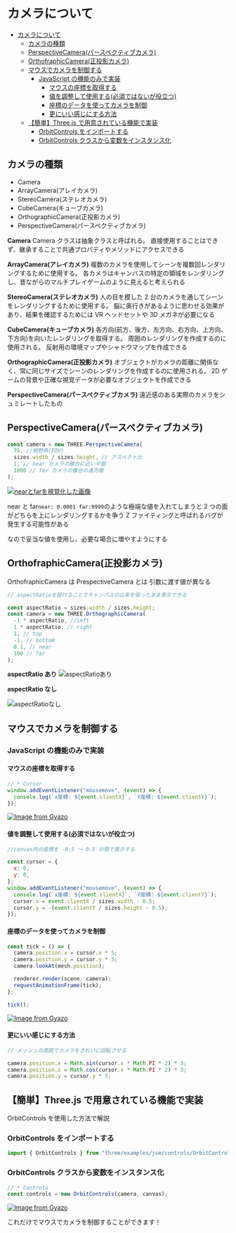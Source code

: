 # カメラについて

- [カメラについて](#カメラについて)
  - [カメラの種類](#カメラの種類)
  - [PerspectiveCamera(パースペクティブカメラ)](#perspectivecameraパースペクティブカメラ)
  - [OrthofraphicCamera(正投影カメラ)](#orthofraphiccamera正投影カメラ)
  - [マウスでカメラを制御する](#マウスでカメラを制御する)
    - [JavaScript の機能のみで実装](#javascript-の機能のみで実装)
      - [マウスの座標を取得する](#マウスの座標を取得する)
      - [値を調整して使用する(必須ではないが役立つ)](#値を調整して使用する必須ではないが役立つ)
      - [座標のデータを使ってカメラを制御](#座標のデータを使ってカメラを制御)
      - [更にいい感じにする方法](#更にいい感じにする方法)
  - [【簡単】Three.js で用意されている機能で実装](#簡単threejs-で用意されている機能で実装)
    - [OrbitControls をインポートする](#orbitcontrols-をインポートする)
    - [OrbitControls クラスから変数をインスタンス化](#orbitcontrols-クラスから変数をインスタンス化)


## カメラの種類

- Camera
- ArrayCamera(アレイカメラ)
- StereoCamera(ステレオカメラ)
- CubeCamera(キューブカメラ)
- OrthographicCamera(正投影カメラ)
- PerspectiveCamera(パースペクティブカメラ)

**Camera**
Camera クラスは抽象クラスと呼ばれる。
直接使用することはできず、継承することで共通プロパティやメソッドにアクセスできる

**ArrayCamera(アレイカメラ)**
複数のカメラを使用してシーンを複数回レンダリングするために使用する。
各カメラはキャンバスの特定の領域をレンダリングし、昔ながらのマルチプレイゲームのように見えると考えられる

**StereoCamera(ステレオカメラ)**
人の目を模した 2 台のカメラを通してシーンをレンダリングするために使用する。
脳に奥行きがあるように思わせる効果があり、結果を確認するためには VR ヘッドセットや 3D メガネが必要になる

**CubeCamera(キューブカメラ)**
各方向(前方、後方、左方向、右方向、上方向、下方向)を向いたレンダリングを取得する。
周囲のレンダリングを作成するのに使用される。
反射用の環境マップやシャドウマップを作成できる

**OrthographicCamera(正投影カメラ)**
オブジェクトがカメラの距離に関係なく、常に同じサイズでシーンのレンダリングを作成するのに使用される。
2D ゲームの背景や正確な視覚データが必要なオブジェクトを作成できる

**PerspectiveCamera(パースペクティブカメラ)**
遠近感のある実際のカメラをシュミレートしたもの

## PerspectiveCamera(パースペクティブカメラ)

```js
const camera = new THREE.PerspectiveCamera(
  75, //視野角(FOV)
  sizes.width / sizes.height, // アスペクト比
  1, // near カメラの錐台に近い平面
  1000 // far カメラの錐台の遠方面
);
```

[![nearとfarを視覚化した画像](https://i.gyazo.com/31b74363b4cc30318ff92c3fb87d66a0.png)](https://gyazo.com/31b74363b4cc30318ff92c3fb87d66a0)

near と far`near: 0.0001 far:9999`のような極端な値を入れてしまうと
2 つの面がどちらを上にレンダリングするかを争う Z ファイティングと呼ばれるバグが発生する可能性がある

なので妥当な値を使用し、必要な場合に増やすようにする

## OrthofraphicCamera(正投影カメラ)

OrthofraphicCamera は PrespectiveCamera とは
引数に渡す値が異なる

```js
// aspectRatioを掛けることでキャンバスの比率を保ったまま表示できる

const aspectRatio = sizes.width / sizes.height;
const camera = new THREE.OrthographicCamera(
  -1 * aspectRatio, //left
  1 * aspectRatio, // right
  1, // top
  -1, // bottom
  0.1, // near
  100 // far
);
```

**aspectRatio あり**
![aspectRatioあり](https://i.gyazo.com/92563b5279dbf7e2b066c9a9d04c03b3.png)

**aspectRatio なし**

![aspectRatioなし](https://i.gyazo.com/dea8f3d00e583027396cf4adf1e94031.png)

## マウスでカメラを制御する

### JavaScript の機能のみで実装

#### マウスの座標を取得する

```js
// * Cursor
window.addEventListener("mousemove", (event) => {
  console.log(`x座標: ${event.clientX}`, `Y座標: ${event.clientY}`);
});
```

[![Image from Gyazo](https://i.gyazo.com/7d0e9ee96298765c1b1159e107ad54a1.gif)](https://gyazo.com/7d0e9ee96298765c1b1159e107ad54a1)

#### 値を調整して使用する(必須ではないが役立つ)

```js
//canvas内の座標を -0.5 〜 0.5 の間で表示する

const cursor = {
  x: 0,
  y: 0,
};
window.addEventListener("mousemove", (event) => {
  console.log(`x座標: ${event.clientX}`, `Y座標: ${event.clientY}`);
  cursor.x = event.clientX / sizes.width - 0.5;
  cursor.y = -(event.clientY / sizes.height - 0.5);
});
```

#### 座標のデータを使ってカメラを制御

```js
const tick = () => {
  camera.position.x = cursor.x * 5;
  camera.position.y = cursor.y * 5;
  camera.lookAt(mesh.position);

  renderer.render(scene, camera);
  requestAnimationFrame(tick);
};

tick();
```

[![Image from Gyazo](https://i.gyazo.com/bf47f2372f12db7ad6faba44b976d5d3.gif)](https://gyazo.com/bf47f2372f12db7ad6faba44b976d5d3)

#### 更にいい感じにする方法

```js
// メッシュの周囲でカメラをきれいに回転させる

camera.position.x = Math.sin(cursor.x * Math.PI * 2) * 3;
camera.position.z = Math.cos(cursor.x * Math.PI * 2) * 3;
camera.position.y = cursor.y * 5;
```

## 【簡単】Three.js で用意されている機能で実装

OrbitControls を使用した方法で解説

### OrbitControls をインポートする

```js
import { OrbitControls } from "three/examples/jsm/controls/OrbitControls.js";
```

### OrbitControls クラスから変数をインスタンス化

```js
// * Controls
const controls = new OrbitControls(camera, canvas);
```

[![Image from Gyazo](https://i.gyazo.com/40ff6defc1d1e9b84510183999cd969e.gif)](https://gyazo.com/40ff6defc1d1e9b84510183999cd969e)

これだけでマウスでカメラを制御することができます！
